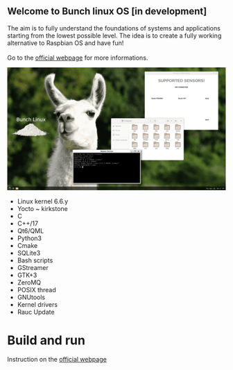 ## Welcome to Bunch linux OS [in development]
The aim is to fully understand the foundations of systems and applications starting from the lowest possible level. The idea is to create a fully working alternative to Raspbian OS and have fun! <br>
<br>
Go to the [official webpage](https://waelkarman.github.io/bunch-linux-manifests/) for more informations.

<img src="docs/miscellaneous/lama-desk.png">

- Linux kernel 6.6.y
- Yocto ~ kirkstone
- C
- C++/17
- Qt6/QML
- Python3
- Cmake
- SQLite3
- Bash scripts
- GStreamer
- GTK+3
- ZeroMQ
- POSIX thread
- GNUtools
- Kernel drivers
- Rauc Update


# Build and run
Instruction on the [official webpage](https://waelkarman.github.io/bunch-linux-manifests/)
